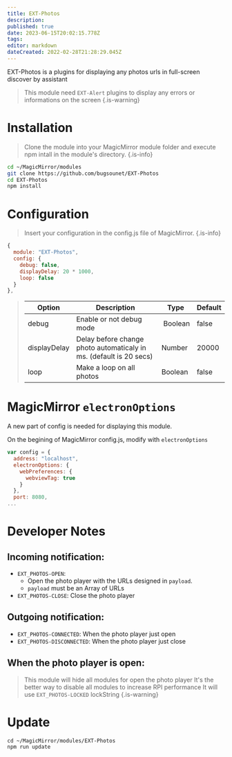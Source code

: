 ```yaml
---
title: EXT-Photos
description: 
published: true
date: 2023-06-15T20:02:15.778Z
tags: 
editor: markdown
dateCreated: 2022-02-28T21:28:29.045Z
---
```


EXT-Photos is a plugins for displaying any photos urls in full-screen discover by assistant 

> This module need `EXT-Alert` plugins to display any errors or informations on the screen
{.is-warning}

# Installation

> Clone the module into your MagicMirror module folder and execute npm intall in the module's directory.
{.is-info}


```sh
cd ~/MagicMirror/modules
git clone https://github.com/bugsounet/EXT-Photos
cd EXT-Photos
npm install
```

# Configuration

> Insert your configuration in the config.js file of MagicMirror.
{.is-info}

```js
{
  module: "EXT-Photos",
  config: {
    debug: false,
    displayDelay: 20 * 1000,
    loop: false
  }
},
```

> | Option  | Description | Type | Default |
> | ------- | --- | --- | --- |
> | debug | Enable or not debug mode | Boolean | false |
> | displayDelay| Delay before change photo automaticaly in ms. (default is 20 secs) | Number | 20000 |
> | loop | Make a loop on all photos | Boolean | false |

# MagicMirror  `electronOptions`

A new part of config is needed for displaying this module.

On the begining of MagicMirror config.js, modify with `electronOptions`

```js
var config = {
  address: "localhost",
  electronOptions: {
    webPreferences: {
      webviewTag: true
    }
  },
  port: 8080,
...
```

# Developer Notes
## Incoming notification:
 * `EXT_PHOTOS-OPEN`: 
   * Open the photo player with the URLs designed in `payload`.
   * `payload` must be an Array of URLs
 * `EXT_PHOTOS-CLOSE`: Close the photo player

## Outgoing notification:
  * `EXT_PHOTOS-CONNECTED`: When the photo player just open
  * `EXT_PHOTOS-DISCONNECTED`:  When the photo player just close

## When the photo player is open:
> This module will hide all modules for open the photo player
> It's the better way to disable all modules to increase RPI performance
> It will use `EXT_PHOTOS-LOCKED` lockString
{.is-warning}

# Update
```
cd ~/MagicMirror/modules/EXT-Photos
npm run update
```